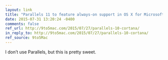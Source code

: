 ```yaml
---
layout: link
title: "Parallels 11 to feature always-on support in OS X for Microsoft’s Cortana virtual assistant"
date: 2015-07-31 13:20:24 -0400
comments: false
ref_url: http://9to5mac.com/2015/07/27/parallels-10-cortana/
in_reply_to: http://9to5mac.com/2015/07/27/parallels-10-cortana/
ref_source: 9to5Mac
---
```


I don’t use Parallels, but this is pretty sweet.